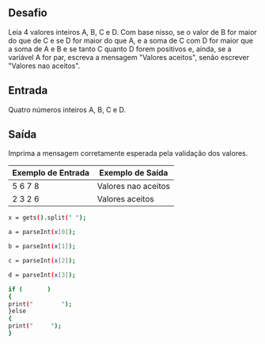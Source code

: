 ## Desafio

Leia 4 valores inteiros A, B, C e D. Com base nisso, se o valor de B for maior do que de C e se D for maior do que A, e a soma de C com D for maior que a soma de A e B e se tanto C quanto D forem positivos e, ainda, se a variável A for par, escreva a mensagem "Valores aceitos", senão escrever "Valores nao aceitos".

## Entrada

Quatro números inteiros A, B, C e D.

## Saída

Imprima a mensagem corretamente esperada pela validação dos valores.

| Exemplo de Entrada | Exemplo de Saída|
| ---|--- |
| 5 6 7 8 | Valores nao aceitos |
| 2 3 2 6 | Valores aceitos |

```bash
x = gets().split(" ");

a = parseInt(x[0]);

b = parseInt(x[1]);

c = parseInt(x[2]);

d = parseInt(x[3]);

if (       )
{
print("        ");
}else
{
print("     ");
}

```
 



